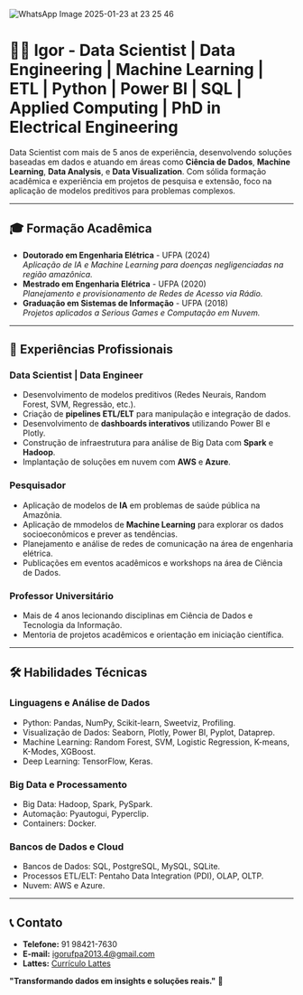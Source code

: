 
![WhatsApp Image 2025-01-23 at 23 25 46](https://github.com/user-attachments/assets/7a90878b-7561-4a6c-85d0-cbc680465e9a)

# 👨‍💻 **Igor - Data Scientist | Data Engineering | Machine Learning | ETL | Python | Power BI | SQL | Applied Computing | PhD in Electrical Engineering**  

Data Scientist com mais de 5 anos de experiência, desenvolvendo soluções baseadas em dados e atuando em áreas como **Ciência de Dados**, **Machine Learning**, **Data Analysis**, e **Data Visualization**. Com sólida formação acadêmica e experiência em projetos de pesquisa e extensão, foco na aplicação de modelos preditivos para problemas complexos.

---

## 🎓 **Formação Acadêmica**
- **Doutorado em Engenharia Elétrica** - UFPA (2024)   
  *Aplicação de IA e Machine Learning para doenças negligenciadas na região amazônica.*  
- **Mestrado em Engenharia Elétrica** - UFPA (2020)  
  *Planejamento e provisionamento de Redes de Acesso via Rádio.*  
- **Graduação em Sistemas de Informação** - UFPA (2018)  
  *Projetos aplicados a Serious Games e Computação em Nuvem.*

---

## 💼 **Experiências Profissionais**
### **Data Scientist | Data Engineer**
- Desenvolvimento de modelos preditivos (Redes Neurais, Random Forest, SVM, Regressão, etc.).  
- Criação de **pipelines ETL/ELT** para manipulação e integração de dados.  
- Desenvolvimento de **dashboards interativos** utilizando Power BI e Plotly.  
- Construção de infraestrutura para análise de Big Data com **Spark** e **Hadoop**.  
- Implantação de soluções em nuvem com **AWS** e **Azure**.  

### **Pesquisador**
- Aplicação de modelos de **IA** em problemas de saúde pública na Amazônia.
- Aplicação de mmodelos de **Machine Learning**  para explorar os dados socioeconômicos e prever as tendências.
- Planejamento e análise de redes de comunicação na área de engenharia elétrica.  
- Publicações em eventos acadêmicos e workshops na área de Ciência de Dados.

### **Professor Universitário**
- Mais de 4 anos lecionando disciplinas em Ciência de Dados e Tecnologia da Informação.  
- Mentoria de projetos acadêmicos e orientação em iniciação científica.

---

## 🛠️ **Habilidades Técnicas**
### **Linguagens e Análise de Dados**
- Python: Pandas, NumPy, Scikit-learn, Sweetviz, Profiling.  
- Visualização de Dados: Seaborn, Plotly, Power BI, Pyplot, Dataprep.  
- Machine Learning: Random Forest, SVM, Logistic Regression, K-means, K-Modes, XGBoost.  
- Deep Learning: TensorFlow, Keras.  

### **Big Data e Processamento**
- Big Data: Hadoop, Spark, PySpark.  
- Automação: Pyautogui, Pyperclip.  
- Containers: Docker.  

### **Bancos de Dados e Cloud**
- Bancos de Dados: SQL, PostgreSQL, MySQL, SQLite.  
- Processos ETL/ELT: Pentaho Data Integration (PDI), OLAP, OLTP.  
- Nuvem: AWS e Azure.  

---

## 📞 **Contato**
- **Telefone:** 91 98421-7630  
- **E-mail:** igorufpa2013.4@gmail.com  
- **Lattes:** [Currículo Lattes](http://lattes.cnpq.br/6677376621642966)  

**"Transformando dados em insights e soluções reais."** 🚀  
